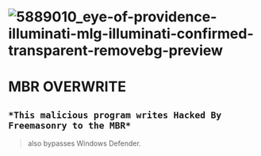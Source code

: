   # ![5889010_eye-of-providence-illuminati-mlg-illuminati-confirmed-transparent-removebg-preview](https://github.com/876N/MasonExln9.exe/assets/133999409/c43a3e74-d2f8-4172-a606-55ff00657c91)
# MBR OVERWRITE
`*This malicious program writes Hacked By Freemasonry to the MBR*`
----------------------------------------------------------------
> also bypasses Windows Defender.
